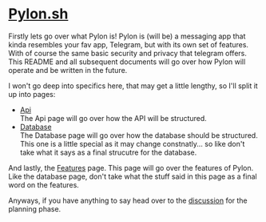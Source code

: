 # [Pylon.sh](https://pylon.sh)

Firstly lets go over what Pylon is! Pylon is (will be) a messaging app that 
kinda resembles your fav app, Telegram, but with its own set of features. With 
of course the same basic security and privacy that telegram offers. This README
and all subsequent documents will go over how Pylon will operate and be written
in the future. 

I won't go deep into specifics here, that may get a little lengthy, so I'll split
it up into pages:

- [Api](pages/Api.md)  
The Api page will go over how the API will be structured. 
- [Database](pages/Database.md)  
The Database page will go over how the database should be structured. This one
is a little special as it may change constnatly... so like don't take what it
says as a final strucutre for the database.  

And lastly, the [Features](pages/Features.md) page. This page will go over the 
features of Pylon. Like the database page, don't take what the stuff said in this
page as a final word on the features.

Anyways, if you have anything to say head over to the [discussion](https://github.com/pylon-sh/.github/discussions/2)
for the planning phase.